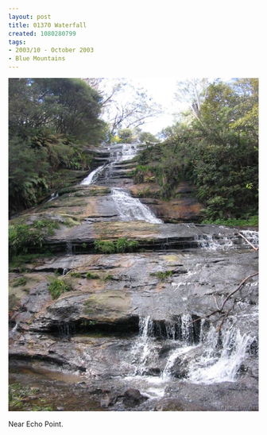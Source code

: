 ```yaml
---
layout: post
title: 01370 Waterfall
created: 1080280799
tags:
- 2003/10 - October 2003
- Blue Mountains
---
```


<img src="/image/images/img_1370-363.jpg"/>

Near Echo Point.
